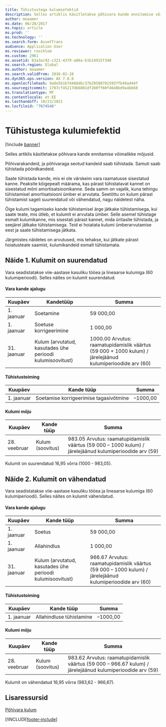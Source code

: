 ```yaml
---
title: Tühistustega kulumiefektid
description: Selles artiklis käsitletakse põhivara kande ennitamise võimalikke mõjusid.
author: moaamer
ms.date: 06/20/2017
ms.topic: article
ms.prod: ''
ms.technology: ''
ms.search.form: AssetTrans
audience: Application User
ms.reviewer: roschlom
ms.custom: 2961
ms.assetid: 63a3ac92-c321-4379-a86a-b1b14915f340
ms.search.region: Global
ms.author: moaamer
ms.search.validFrom: 2016-02-28
ms.dyn365.ops.version: AX 7.0.0
ms.openlocfilehash: 9a8e5b1b7d468dbc37b295087815937fb49ad44f
ms.sourcegitcommit: 1707cf45217db6801df260ff60f4648bd9a4bb68
ms.translationtype: MT
ms.contentlocale: et-EE
ms.lasthandoff: 10/23/2021
ms.locfileid: "7674546"
---
```

# <a name="depreciation-effects-with-reversals"></a>Tühistustega kulumiefektid

[!include [banner](../includes/banner.md)]

Selles artiklis käsitletakse põhivara kande ennitamise võimalikke mõjusid. 

Põhivarakandeid, ja põhivaraga seotud kandeid saab tühistada. Samuti saab tühistada pöördkandeid. 

Saate tühistada kande, mis ei ole värskeim vara raamatusse sisestatud kanne. Peaksite kõigepealt määrama, kas pärast tühistatavat kannet on sisestatud mõni amortisatsioonikanne. Seda samm on vajalik, kuna tehingu tühistamisel amortisatsiooni ümber ei arvutata. Seetõttu on kulum pärast tühistamist sageli suurendatud või vähendatud, nagu näidetest näha. 

Õige kulumi tagamiseks kande tühistamisel ärge jätkake tühistamisega, kui saate teate, mis ütleb, et kulumit ei arvutata ümber. Selle asemel tühistage esmalt kulumikanne, mis sisestati pärast kannet, mida üritasite tühistada, ja seejärel jätkake tühistamisega. Teid ei hoiatata kulumi ümberarvutamise eest ja saate tühistamisega jätkata. 

Järgmistes näidetes on arvutused, mis tehakse, kui jätkate pärast hoiatusteate saamist, kulumikandeid esmalt tühistamata.

## <a name="example-1-depreciation-is-overstated"></a> Näide 1. Kulumit on suurendatud
Vara seadistatakse viie-aastase kasuliku tööea ja lineaarse kulumiga (60 kulumiperioodi). Selles näites on kulumit suurendatud.
#### <a name="asset-transaction-history"></a>Vara kande ajalugu

| Kuupäev       | Kandetüüp                                                          | Summa                                    |
|------------|---------------------------------------------------------------------------|-------------------------------------------|
| 1. jaanuar  | Soetamine                                                               | 59 000,00                                 |
| 1. jaanuar  | Soetuse korrigeerimine                                                    | 1 000,00                                  |
| 31. jaanuar | Kulum (arvutatud, kasutades ühe perioodi kulumisoovitust) | 1000.00 Arvutus: raamatupidamislik väärtus (59 000 + 1000 kulum) / järelejäänud kulumiperioodide arv (60) |

#### <a name="reversal-action"></a>Tühistustoiming

| Kuupäev      | Kande tüüp                | Summa    |
|-----------|---------------------------------|-----------|
| 1. jaanuar | Soetamise korrigeerimise tagasivõtmine | –1000,00 |

#### <a name="depreciation-effect"></a>Kulumi mõju

| Kuupäev        | Kande tüüp        | Summa                                                                                |
|-------------|-------------------------|---------------------------------------------------------------------------------------|
| 28. veebruar | Kulum (soovitus) | 983.05 Arvutus: raamatupidamislik väärtus (59 000 – 1000 kulum) / järelejäänud kulumiperioodide arv (59) |

Kulumit on suurendatud 16,95 võrra (1000 - 983,05).

## <a name="example-2-depreciation-is-understated"></a> Näide 2. Kulumit on vähendatud
Vara seadistatakse viie-aastase kasuliku tööea ja lineaarse kulumiga (60 kulumiperioodi). Selles näites on kulumit vähendatud.
#### <a name="asset-transaction-history"></a>Vara kande ajalugu

| Kuupäev       | Kande tüüp                                                          | Summa                                      |
|------------|---------------------------------------------------------------------------|---------------------------------------------|
| 1. jaanuar  | Soetus                                                               | 59 000,00                                   |
| 1. jaanuar  | Allahindlus                                                     | 1 000,00                                    |
| 31. jaanuar | Kulum (arvutatud, kasutades ühe perioodi kulumisoovitust) | 966.67 Arvutus: raamatupidamislik väärtus (59 000 – 1000 kulum) / järelejäänud kulumiperioodide arv (60) |

#### <a name="reversal-action"></a>Tühistustoiming

| Kuupäev      | Kande tüüp               | Summa    |
|-----------|--------------------------------|-----------|
| 1. jaanuar | Allahindluse tühistamine | –1000,00 |

#### <a name="depreciation-effect"></a>Kulumi mõju

| Kuupäev        | Kande tüüp        | Summa                                                                                       |
|-------------|-------------------------|----------------------------------------------------------------------------------------------|
| 28. veebruar | Kulum (soovitus) | 983.62 Arvutus: raamatupidamislik väärtus (59 000 – 966.67 kulum) / järelejäänud kulumiperioodide arv (59) |

Kulumit on vähendatud 16,95 võrra (983,62 - 966,67).



## <a name="additional-resources"></a>Lisaressursid

[Põhivara kulum](fixed-asset-depreciation.md)





[!INCLUDE[footer-include](../../includes/footer-banner.md)]
